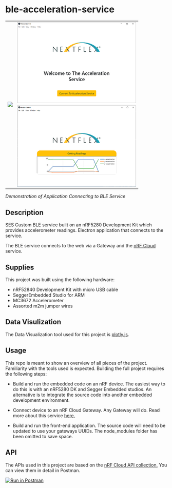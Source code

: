 # ble-acceleration-service

<table style="border: none;">
  <tr>
    <td rowspan="2">
      <img src="./img/acceleration_service.gif">
    </td>
    <td>
      <img src="./img/accelerationservice_welcome.PNG">
    </td>
  </tr>
  <tr>
    <td>
      <img src="./img/accelerationservice_readings.PNG">
    </td>
  </tr>
  </col>
</table>

_Demonstration of Application Connecting to BLE Service_

## Description

SES Custom BLE service built on an nRF5280 Development Kit which provides accelerometer readings.
Electron application that connects to the service.

The BLE service connects to the web via a Gateway and the [nRF Cloud](https://nrfcloud.com/#/) service.

## Supplies

This project was built using the following hardware:
* nRF52840 Development Kit with micro USB cable
* SeggerEmbedded Studio for ARM
* MC3672 Accelerometer
* Assorted m2m jumper wires

## Data Visulization

The Data Visualization tool used for this project is [plotly.js](https://plotly.com/javascript/).

## Usage

This repo is meant to show an overview of all pieces of the project. Familiarity with the tools used is expected.
Building the full project requires the following steps:

- Build and run the embedded code on an nRF device. The easiest way to do this is with an nRF5280 DK and Segger
  Embedded studios. An alternative is to integrate the source code into another embedded development environment.

- Connect device to an nRF Cloud Gateway. Any Gateway will do. Read more about this service [here.](https://nrfcloud.com/#/)

- Build and run the front-end application. The source code will need to be updated to use your gateways UUIDs.
  The node_modules folder has been omitted to save space.

## API

The APIs used in this project are based on the [nRF Cloud API collection.](https://api.nrfcloud.com/v1/)
You can view them in detail in Postman.

[![Run in Postman](https://run.pstmn.io/button.svg)](https://app.getpostman.com/run-collection/d832d4ce380b450ef389)
